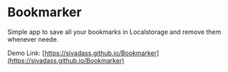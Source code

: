 # Bookmarker
Simple app to save all your bookmarks in Localstorage and remove them whenever neede.

Demo Link: [https://sivadass.github.io/Bookmarker](https://sivadass.github.io/Bookmarker)
